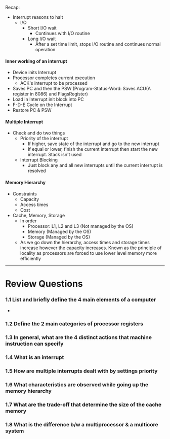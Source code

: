 Recap:
- Interrupt reasons to halt
	- I/O
		- Short I/O wait
			- Continues with I/O routine
		- Long I/O wait
			- After a set time limit, stops I/O routine and continues normal operation

#### Inner working of an interrupt

- Device inits Interrupt
- Processor completes current execution
	- ACK's interrupt to be processed
- Saves PC and then the PSW (Program-Status-Word: Saves ACU(A register in 8086) and FlagsRegister)
- Load in Interrupt init block into PC
- F-D-E Cycle on the Interrupt
- Restore PC & PSW

#### Multiple Interrupt

- Check and do two things
	- Priority of the interrupt
		- If higher, save state of the interrupt and go to the new interrupt
		- If equal or lower, finish the current interrupt then start the new interrupt. Stack isn't used
	- Interrupt Blocking
		- Just block any and all new interrupts until the current interrupt is resolved

#### Memory Hierarchy

- Constraints
	- Capacity
	- Access times
	- Cost
- Cache, Memory, Storage
	- In order
		- Processor: L1, L2 and L3 (Not managed by the OS)
		- Memory (Managed by the OS)
		- Storage (Managed by the OS)
	- As we go down the hierarchy, access times and storage times increase however the capacity increases. Known as the principle of locality as processors are forced to use lower level memory more efficiently

---

# Review Questions

<!-- Taken from the book -->

### 1.1 List and briefly define the 4 main elements of a computer
- 

### 1.2 Define the 2 main categories of processor registers

### 1.3 In general, what are the 4 distinct actions that machine instruction can specify

### 1.4 What is an interrupt

### 1.5 How are multiple interrupts dealt with by settings priority

### 1.6 What characteristics are observed while going up the memory hierarchy
### 1.7 What are the trade-off that determine the size of the cache memory

### 1.8 What is the difference b/w a multiprocessor & a multicore system



